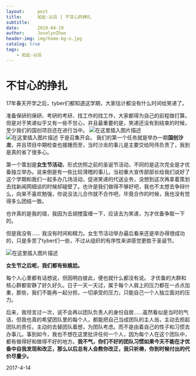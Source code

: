 ```yaml
---
layout:     post
title:      如此·以后 | 不甘心的挣扎
subtitle:
date:       2019-04-19
author:     JoselynZhao
header-img: img/home-bg-o.jpg
catalog: true
tags:
    - 如此·以后
---
```



# 不甘心的挣扎
17年春天开学之后，tyber们都知道这学期，大家估计都没有什么时间给笑递了。

准备保研的保研、考研的考研、找工作的找工作，大家都得为自己的前程做打算。但是对于笑递似乎又有一些不甘心，并且最重要的是，笑递还没有到结束的时候，至少我们的国创项目还在进行当中。
![在这里插入图片描述](https://img-blog.csdnimg.cn/20190419125838871.png?x-oss-process=image/watermark,type_ZmFuZ3poZW5naGVpdGk,shadow_10,text_aHR0cHM6Ly9ibG9nLmNzZG4ubmV0L05HVWV2ZXIxNQ==,size_16,color_FFFFFF,t_70)
![在这里插入图片描述](https://img-blog.csdnimg.cn/20190419125845659.png?x-oss-process=image/watermark,type_ZmFuZ3poZW5naGVpdGk,shadow_10,text_aHR0cHM6Ly9ibG9nLmNzZG4ubmV0L05HVWV2ZXIxNQ==,size_16,color_FFFFFF,t_70)
于是召集开会。
我们的第一个任务就是举办一期**国创沙龙**，并且项目中期检查也接踵而至，当时沙龙的事儿是主要交给阿伟负责了，我到是真的省了很多心。

第一个策划是**女生节活动**，形式仿照之前的圣诞节活动，不同的是这次完全是才优备独立举办。说来倒是有一些比较滑稽的事儿，当初重大宣传部部长给我们说好了这个学期和我们一起多办几场活动，促进笑递的代送业务，没想到这次再拿着策划去找新闻网细谈的时候却碰壁了。也许是我们做得不够好吧，我也不太想去争辩什么，向来不喜欢勉强，你说没法儿合作就不合作吧，毕竟合作的时候，我也没有觉得多么团结一致。

也许真的是我的错，我因为去胡搅蛮缠一下，应该去为笑递，为才优备争取一下的。

但是我没有…… 我没有时间和精力。女生节活动举办最后看来还是举办得很成功的，只是多苦了tyber们一些，不过从组织的有序性来讲感觉更胜于圣诞节。

![在这里插入图片描述](https://img-blog.csdnimg.cn/20190419125924303.png?x-oss-process=image/watermark,type_ZmFuZ3poZW5naGVpdGk,shadow_10,text_aHR0cHM6Ly9ibG9nLmNzZG4ubmV0L05HVWV2ZXIxNQ==,size_16,color_FFFFFF,t_70)

**女生节之后呢，我们都有些尴尬。**

每个人心里都有话想说，但因明白彼此，便也就什么都没有说。
才优备的大群和核心群都安静了好久好久。日子一天一天过，属于每个人肩上的压力都在一点点加重，那些，我们不能再一起分担，一切承受的压力，只能自己一个人独立面对的压力。

后来，我坦言过一次，说不会再以团队负责人的身份自居……虽然看似是当时的气话，但我也真的希望团队里的每个人，都能把自己当成团队的主人翁，主动去担起团队的责任，主动的去替团队着想，为团队考虑。而不是由着自己的性子和习惯去办事儿。事到如今，我也不想在这里批评任何一个人，因为每个人在这个团队中，都有做得好和做得不好的地方。**我不气，你们不好的团队习惯如果今天不能在才优备中自我发现和改正，那么以后总有人会教你改正，我只祈祷，你到时候付出的代价尽量少。**

2017-4-14

